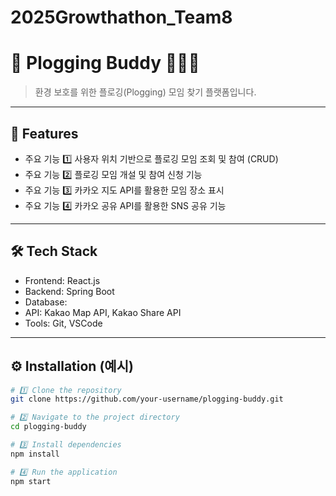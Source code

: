 # 2025Growthathon_Team8

# 📌 **Plogging Buddy 🏃‍➡️🌿**
> 환경 보호를 위한 플로깅(Plogging) 모임 찾기 플랫폼입니다.  

---

## 🚀 **Features**
- 주요 기능 1️⃣
  사용자 위치 기반으로 플로깅 모임 조회 및 참여 (CRUD)
- 주요 기능 2️⃣
  플로깅 모임 개설 및 참여 신청 기능
- 주요 기능 3️⃣
  카카오 지도 API를 활용한 모임 장소 표시
- 주요 기능 4️⃣
  카카오 공유 API를 활용한 SNS 공유 기능

---

## 🛠️ **Tech Stack**
- Frontend: React.js
- Backend: Spring Boot
- Database: 
- API: Kakao Map API, Kakao Share API
- Tools: Git, VSCode

  

---

## ⚙️ **Installation** (예시)
```bash
# 1️⃣ Clone the repository
git clone https://github.com/your-username/plogging-buddy.git

# 2️⃣ Navigate to the project directory
cd plogging-buddy

# 3️⃣ Install dependencies
npm install

# 4️⃣ Run the application
npm start
